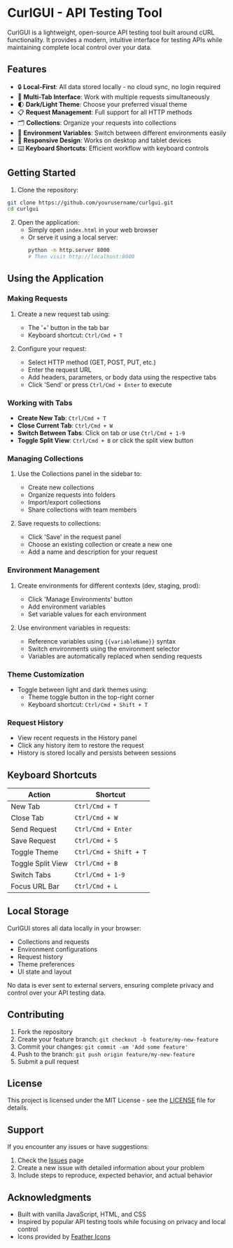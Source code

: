 # CurlGUI - API Testing Tool

CurlGUI is a lightweight, open-source API testing tool built around cURL functionality. It provides a modern, intuitive interface for testing APIs while maintaining complete local control over your data.

## Features

- 🔒 **Local-First**: All data stored locally - no cloud sync, no login required
- 📑 **Multi-Tab Interface**: Work with multiple requests simultaneously
- 🌓 **Dark/Light Theme**: Choose your preferred visual theme
- 📋 **Request Management**: Full support for all HTTP methods
- 🗂️ **Collections**: Organize your requests into collections
- 🔄 **Environment Variables**: Switch between different environments easily
- 📱 **Responsive Design**: Works on desktop and tablet devices
- ⌨️ **Keyboard Shortcuts**: Efficient workflow with keyboard controls

## Getting Started

1. Clone the repository:
```bash
git clone https://github.com/yourusername/curlgui.git
cd curlgui
```

2. Open the application:
   - Simply open `index.html` in your web browser
   - Or serve it using a local server:
     ```bash
     python -m http.server 8000
     # Then visit http://localhost:8000
     ```

## Using the Application

### Making Requests

1. Create a new request tab using:
   - The '+' button in the tab bar
   - Keyboard shortcut: `Ctrl/Cmd + T`

2. Configure your request:
   - Select HTTP method (GET, POST, PUT, etc.)
   - Enter the request URL
   - Add headers, parameters, or body data using the respective tabs
   - Click 'Send' or press `Ctrl/Cmd + Enter` to execute

### Working with Tabs

- **Create New Tab**: `Ctrl/Cmd + T`
- **Close Current Tab**: `Ctrl/Cmd + W`
- **Switch Between Tabs**: Click on tab or use `Ctrl/Cmd + 1-9`
- **Toggle Split View**: `Ctrl/Cmd + B` or click the split view button

### Managing Collections

1. Use the Collections panel in the sidebar to:
   - Create new collections
   - Organize requests into folders
   - Import/export collections
   - Share collections with team members

2. Save requests to collections:
   - Click 'Save' in the request panel
   - Choose an existing collection or create a new one
   - Add a name and description for your request

### Environment Management

1. Create environments for different contexts (dev, staging, prod):
   - Click 'Manage Environments' button
   - Add environment variables
   - Set variable values for each environment

2. Use environment variables in requests:
   - Reference variables using `{{variableName}}` syntax
   - Switch environments using the environment selector
   - Variables are automatically replaced when sending requests

### Theme Customization

- Toggle between light and dark themes using:
  - Theme toggle button in the top-right corner
  - Keyboard shortcut: `Ctrl/Cmd + Shift + T`

### Request History

- View recent requests in the History panel
- Click any history item to restore the request
- History is stored locally and persists between sessions

## Keyboard Shortcuts

| Action | Shortcut |
|--------|----------|
| New Tab | `Ctrl/Cmd + T` |
| Close Tab | `Ctrl/Cmd + W` |
| Send Request | `Ctrl/Cmd + Enter` |
| Save Request | `Ctrl/Cmd + S` |
| Toggle Theme | `Ctrl/Cmd + Shift + T` |
| Toggle Split View | `Ctrl/Cmd + B` |
| Switch Tabs | `Ctrl/Cmd + 1-9` |
| Focus URL Bar | `Ctrl/Cmd + L` |

## Local Storage

CurlGUI stores all data locally in your browser:
- Collections and requests
- Environment configurations
- Request history
- Theme preferences
- UI state and layout

No data is ever sent to external servers, ensuring complete privacy and control over your API testing data.

## Contributing

1. Fork the repository
2. Create your feature branch: `git checkout -b feature/my-new-feature`
3. Commit your changes: `git commit -am 'Add some feature'`
4. Push to the branch: `git push origin feature/my-new-feature`
5. Submit a pull request

## License

This project is licensed under the MIT License - see the [LICENSE](LICENSE) file for details.

## Support

If you encounter any issues or have suggestions:
1. Check the [Issues](https://github.com/yourusername/curlgui/issues) page
2. Create a new issue with detailed information about your problem
3. Include steps to reproduce, expected behavior, and actual behavior

## Acknowledgments

- Built with vanilla JavaScript, HTML, and CSS
- Inspired by popular API testing tools while focusing on privacy and local control
- Icons provided by [Feather Icons](https://feathericons.com/) 